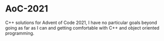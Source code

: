 # AoC-2021
C++ solutions for Advent of Code 2021, I have no particular goals beyond going as far as I can and getting comfortable with C++ and object oriented programming. 
